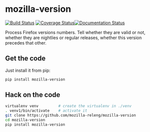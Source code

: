 # mozilla-version

[![Build Status](https://travis-ci.org/mozilla-releng/mozilla-version.svg?branch=master)](https://travis-ci.org/mozilla-releng/mozilla-version) [![Coverage Status](https://coveralls.io/repos/github/mozilla-releng/mozilla-version/badge.svg?branch=master)](https://coveralls.io/github/mozilla-releng/mozilla-version?branch=master)[![Documentation Status](https://readthedocs.org/projects/mozilla-version/badge/?version=latest)](https://mozilla-version.readthedocs.io/en/latest/?badge=latest)


Process Firefox versions numbers. Tell whether they are valid or not, whether they are nightlies or regular releases, whether this version precedes that other.

## Get the code

Just install it from pip:

```sh
pip install mozilla-version
```


## Hack on the code
```sh
virtualenv venv         # create the virtualenv in ./venv
. venv1/bin/activate    # activate it
git clone https://github.com/mozilla-releng/mozilla-version
cd mozilla-version
pip install mozilla-version
```
